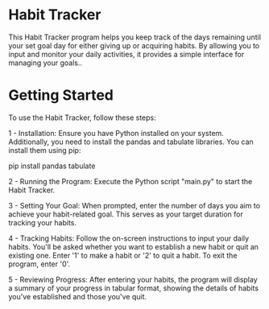 # Habit Tracker
This Habit Tracker program helps you keep track of the days remaining until your set goal day for either giving up or acquiring habits. By allowing you to input and monitor your daily activities, it provides a simple interface for managing your goals..

# Getting Started
To use the Habit Tracker, follow these steps:

1 - Installation: Ensure you have Python installed on your system. Additionally, you need to install the pandas and tabulate libraries. You can install them using pip:

pip install pandas tabulate

2 - Running the Program: 
    Execute the Python script "main.py" to start the Habit Tracker.

3 - Setting Your Goal: 
    When prompted, enter the number of days you aim to achieve your habit-related goal. This serves as your target duration for tracking your habits.

4 - Tracking Habits: 
    Follow the on-screen instructions to input your daily habits. You'll be asked whether you want to establish a new habit or quit an existing one. Enter '1' to make a habit or '2' to quit a habit. To exit the program, enter '0'.
    
5 - Reviewing Progress: 
    After entering your habits, the program will display a summary of your progress in tabular format, showing the details of habits you've established and those you've quit.

